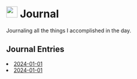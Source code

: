 <h1><img src="https://emojis.slackmojis.com/emojis/images/1648075155/56583/journal.gif?1648075155" width="30"/> Journal </h1>

<p>Journaling all the things I accomplished in the day.</p>

<h2>Journal Entries</h2>
<li><a href="2024/01-January/2024-01-02.md">2024-01-01</a></li>
<li><a href="2024/01-January/2024-01-01.md">2024-01-01</a></li>
